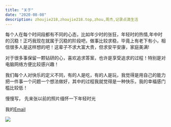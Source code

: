 ```yaml
---
title: "关于"
date: "2020-08-08"
description: zhoujie218,zhoujie218.top,zhou,周杰,记录点滴生活
---
```





每个人在每个时间段都有不同的心态，比如年少时的张狂，年轻时的热情,年中时的沉稳！正巧我现在就属于沉稳的阶段吧，做事比较求稳，毕竟上有老下有小，相信很多人是这样想的吧！这辈子不求大富大贵，但求安平安康，家庭美满!

对于很多事保留一颗钻研的心，喜欢追求答案，也许是享受追求的过程！特别是对电脑网络方便比较感兴趣！

我们每个人对快乐的定义不同，有的人是吃，有的人是玩，我觉得是用自己的能力把一件事一个问题一个想法做好，其中的过程我就觉得是一种快乐，我的幸福感门槛比较低！

慢慢写， 先来张以前的照片缅怀一下年轻时光

我的[Email](mailto:zhoujie218@gmail.com)

![](http://img-cloud.zhoujie218.top/wp-content/uploads/2020/03/fe4a4b0373cdd497d53f7c3b.jpg)


